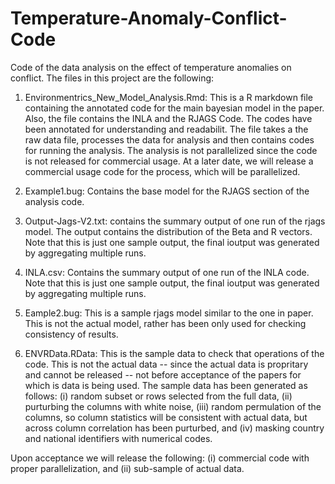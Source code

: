 # Temperature-Anomaly-Conflict-Code
Code of the data analysis on the effect of temperature anomalies on conflict. 
The files in this project are the following:

1. Environmentrics_New_Model_Analysis.Rmd: This is a R markdown file containing the annotated code for the main bayesian model in the paper. Also, the file contains the INLA and the RJAGS Code. The codes have been annotated for understanding and readabilit. The file takes a the raw data file, processes the data for analysis and then contains codes for running the analysis. The analysis is not parallelized since the code is not released for commercial usage. At a later date, we will release a commercial usage code for the process, which will be parallelized. 

2. Example1.bug: Contains the base model for the RJAGS section of the analysis code. 

3. Output-Jags-V2.txt: contains the summary output of one run of the rjags model. The output contains the distribution of the Beta and R vectors. Note that this is just one sample output, the final ioutput was generated by aggregating multiple runs. 

4. INLA.csv: Contains the summary output of one run of the INLA code. Note that this is just one sample output, the final ioutput was generated by aggregating multiple runs. 

5. Eample2.bug: This is a sample rjags model similar to the one in paper. This is not the actual model, rather has been only used for checking consistency of results. 

6. ENVRData.RData: This is the sample data to check that operations of the code. This is not the actual data -- since the actual data is propritary and cannot be released -- not before acceptance of the papers for which is data is being used. The sample data has been generated as follows: (i) random subset or rows selected from the full data, (ii) purturbing the columns with white noise, (iii) random permulation of the columns, so column statistics will be consistent with actual data, but across column correlation has been purturbed, and (iv) masking country and national identifiers with numerical codes. 

Upon acceptance we will release the following: (i) commercial code with proper parallelization, and (ii) sub-sample of actual data. 
